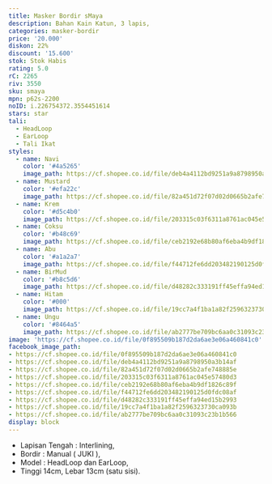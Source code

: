 ```yaml
---
title: Masker Bordir sMaya
description: Bahan Kain Katun, 3 lapis,
categories: masker-bordir
price: '20.000'
diskon: 22%
discount: '15.600'
stok: Stok Habis
rating: 5.0
rC: 2265
riv: 3550
sku: smaya
mpn: p62s-2200
noID: i.226754372.3554451614
stars: star
tali:
  - HeadLoop
  - EarLoop
  - Tali Ikat
styles:
  - name: Navi
    color: '#4a5265'
    image_path: https://cf.shopee.co.id/file/deb4a4112bd9251a9a8798950a3b14af
  - name: Mustard
    color: '#efa22c'
    image_path: https://cf.shopee.co.id/file/82a451d72f07d02d0665b2afe748885e
  - name: Krem
    color: '#d5c4b0'
    image_path: https://cf.shopee.co.id/file/203315c03f6311a8761ac045e57480d3
  - name: Coksu
    color: '#b48c69'
    image_path: https://cf.shopee.co.id/file/ceb2192e68b80af6eba4b9df1826c89f
  - name: Abu
    color: '#a1a2a7'
    image_path: https://cf.shopee.co.id/file/f44712fe6dd203482190125d0fdc08af
  - name: BirMud
    color: '#b8c5d6'
    image_path: https://cf.shopee.co.id/file/d48282c333191ff45effa94ed15b2993
  - name: Hitam
    color: '#000'
    image_path: https://cf.shopee.co.id/file/19cc7a4f1ba1a82f2596323730ca093b
  - name: Ungu
    color: '#8464a5'
    image_path: https://cf.shopee.co.id/file/ab2777be709bc6aa0c31093c23b1b566
image: 'https://cf.shopee.co.id/file/0f895509b187d2da6ae3e06a460841c0'
facebook_image_path:
- https://cf.shopee.co.id/file/0f895509b187d2da6ae3e06a460841c0
- https://cf.shopee.co.id/file/deb4a4112bd9251a9a8798950a3b14af
- https://cf.shopee.co.id/file/82a451d72f07d02d0665b2afe748885e
- https://cf.shopee.co.id/file/203315c03f6311a8761ac045e57480d3
- https://cf.shopee.co.id/file/ceb2192e68b80af6eba4b9df1826c89f
- https://cf.shopee.co.id/file/f44712fe6dd203482190125d0fdc08af
- https://cf.shopee.co.id/file/d48282c333191ff45effa94ed15b2993
- https://cf.shopee.co.id/file/19cc7a4f1ba1a82f2596323730ca093b
- https://cf.shopee.co.id/file/ab2777be709bc6aa0c31093c23b1b566
display: block
---
```


- Lapisan Tengah : Interlining,
- Bordir : Manual ( JUKI ),
- Model : HeadLoop dan EarLoop,
- Tinggi 14cm, Lebar 13cm (satu sisi).
